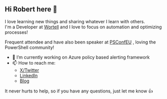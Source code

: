 ## Hi Robert here 👋

I love learning new things and sharing whatever I learn with others.  
I'm a Developer at [Wortell](https://github.com/wortell) and I love to focus on automation and optimizing processes!

Frequent attendee and have also been speaker at [PSConfEU](https://psconf.eu) , loving the PowerShell community!


- 🔭 I’m currently working on Azure policy based alerting framework
- 📫 How to reach me:
  - [X/Twitter](https://x.com/r_prust)
  - [LinkedIn](https://www.linkedin.com/in/rprust/)
  - [Blog](https://powershellpr0mpt.com)
 
It never hurts to help, so if you have any questions, just let me know 👍

<!--
**powershellpr0mpt/powershellpr0mpt** is a ✨ _special_ ✨ repository because its `README.md` (this file) appears on your GitHub profile.

Here are some ideas to get you started:

- 🔭 I’m currently working on ...
- 🌱 I’m currently learning ...
- 👯 I’m looking to collaborate on ...
- 🤔 I’m looking for help with ...
- 💬 Ask me about ...
- 📫 How to reach me: ...
- 😄 Pronouns: ...
- ⚡ Fun fact: ...
-->

